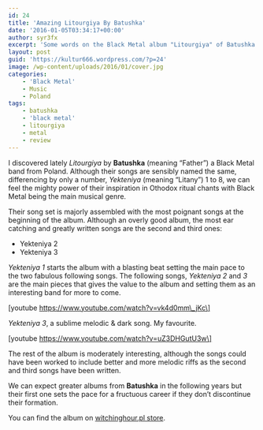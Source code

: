 ```yaml
---
id: 24
title: 'Amazing Litourgiya By Batushka'
date: '2016-01-05T03:34:17+00:00'
author: syr3fx
excerpt: 'Some words on the Black Metal album "Litourgiya" of Batushka from Poland.'
layout: post
guid: 'https://kultur666.wordpress.com/?p=24'
image: /wp-content/uploads/2016/01/cover.jpg
categories:
    - 'Black Metal'
    - Music
    - Poland
tags:
    - batushka
    - 'black metal'
    - litourgiya
    - metal
    - review
---
```


I discovered lately *Litourgiya* by **Batushka** (meaning “Father”) a Black Metal band from Poland. Although their songs are sensibly named the same, differencing by only a number, *Yekteniya* (meaning “Litany”) 1 to 8, we can feel the mighty power of their inspiration in Othodox ritual chants with Black Metal being the main musical genre.

Their song set is majorly assembled with the most poignant songs at the beginning of the album. Although an overly good album, the most ear catching and greatly written songs are the second and third ones:

- Yekteniya 2
- Yekteniya 3

*Yekteniya 1* starts the album with a blasting beat setting the main pace to the two fabulous following songs. The following songs, *Yekteniya 2* and *3* are the main pieces that gives the value to the album and setting them as an interesting band for more to come.

\[youtube https://www.youtube.com/watch?v=vk4d0mm\_jKc\]

*Yekteniya 3*, a sublime melodic &amp; dark song. My favourite.

\[youtube https://www.youtube.com/watch?v=uZ3DHGutU3w\]

The rest of the album is moderately interesting, although the songs could have been worked to include better and more melodic riffs as the second and third songs have been written.

We can expect greater albums from **Batushka** in the following years but their first one sets the pace for a fructuous career if they don’t discontinue their formation.

You can find the album on [witchinghour.pl store](http://store.witchinghour.pl/batushka-litourgiya-slipcase-digi-pack-p-6421.html).